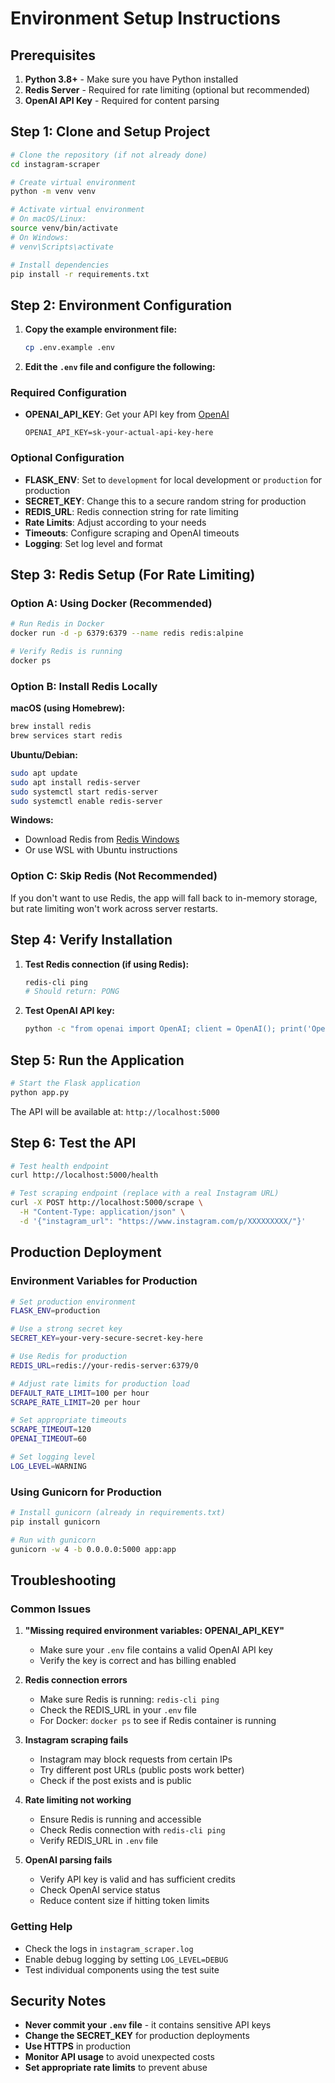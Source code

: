 # Environment Setup Instructions

## Prerequisites

1. **Python 3.8+** - Make sure you have Python installed
2. **Redis Server** - Required for rate limiting (optional but recommended)
3. **OpenAI API Key** - Required for content parsing

## Step 1: Clone and Setup Project

```bash
# Clone the repository (if not already done)
cd instagram-scraper

# Create virtual environment
python -m venv venv

# Activate virtual environment
# On macOS/Linux:
source venv/bin/activate
# On Windows:
# venv\Scripts\activate

# Install dependencies
pip install -r requirements.txt
```

## Step 2: Environment Configuration

1. **Copy the example environment file:**
   ```bash
   cp .env.example .env
   ```

2. **Edit the `.env` file and configure the following:**

### Required Configuration

- **OPENAI_API_KEY**: Get your API key from [OpenAI](https://platform.openai.com/api-keys)
  ```
  OPENAI_API_KEY=sk-your-actual-api-key-here
  ```

### Optional Configuration

- **FLASK_ENV**: Set to `development` for local development or `production` for production
- **SECRET_KEY**: Change this to a secure random string for production
- **REDIS_URL**: Redis connection string for rate limiting
- **Rate Limits**: Adjust according to your needs
- **Timeouts**: Configure scraping and OpenAI timeouts
- **Logging**: Set log level and format

## Step 3: Redis Setup (For Rate Limiting)

### Option A: Using Docker (Recommended)
```bash
# Run Redis in Docker
docker run -d -p 6379:6379 --name redis redis:alpine

# Verify Redis is running
docker ps
```

### Option B: Install Redis Locally

**macOS (using Homebrew):**
```bash
brew install redis
brew services start redis
```

**Ubuntu/Debian:**
```bash
sudo apt update
sudo apt install redis-server
sudo systemctl start redis-server
sudo systemctl enable redis-server
```

**Windows:**
- Download Redis from [Redis Windows](https://github.com/microsoftarchive/redis/releases)
- Or use WSL with Ubuntu instructions

### Option C: Skip Redis (Not Recommended)
If you don't want to use Redis, the app will fall back to in-memory storage, but rate limiting won't work across server restarts.

## Step 4: Verify Installation

1. **Test Redis connection (if using Redis):**
   ```bash
   redis-cli ping
   # Should return: PONG
   ```

2. **Test OpenAI API key:**
   ```bash
   python -c "from openai import OpenAI; client = OpenAI(); print('OpenAI API key is valid')"
   ```

## Step 5: Run the Application

```bash
# Start the Flask application
python app.py
```

The API will be available at: `http://localhost:5000`

## Step 6: Test the API

```bash
# Test health endpoint
curl http://localhost:5000/health

# Test scraping endpoint (replace with a real Instagram URL)
curl -X POST http://localhost:5000/scrape \
  -H "Content-Type: application/json" \
  -d '{"instagram_url": "https://www.instagram.com/p/XXXXXXXXX/"}'
```

## Production Deployment

### Environment Variables for Production

```bash
# Set production environment
FLASK_ENV=production

# Use a strong secret key
SECRET_KEY=your-very-secure-secret-key-here

# Use Redis for production
REDIS_URL=redis://your-redis-server:6379/0

# Adjust rate limits for production load
DEFAULT_RATE_LIMIT=100 per hour
SCRAPE_RATE_LIMIT=20 per hour

# Set appropriate timeouts
SCRAPE_TIMEOUT=120
OPENAI_TIMEOUT=60

# Set logging level
LOG_LEVEL=WARNING
```

### Using Gunicorn for Production

```bash
# Install gunicorn (already in requirements.txt)
pip install gunicorn

# Run with gunicorn
gunicorn -w 4 -b 0.0.0.0:5000 app:app
```

## Troubleshooting

### Common Issues

1. **"Missing required environment variables: OPENAI_API_KEY"**
   - Make sure your `.env` file contains a valid OpenAI API key
   - Verify the key is correct and has billing enabled

2. **Redis connection errors**
   - Make sure Redis is running: `redis-cli ping`
   - Check the REDIS_URL in your `.env` file
   - For Docker: `docker ps` to see if Redis container is running

3. **Instagram scraping fails**
   - Instagram may block requests from certain IPs
   - Try different post URLs (public posts work better)
   - Check if the post exists and is public

4. **Rate limiting not working**
   - Ensure Redis is running and accessible
   - Check Redis connection with `redis-cli ping`
   - Verify REDIS_URL in `.env` file

5. **OpenAI parsing fails**
   - Verify API key is valid and has sufficient credits
   - Check OpenAI service status
   - Reduce content size if hitting token limits

### Getting Help

- Check the logs in `instagram_scraper.log`
- Enable debug logging by setting `LOG_LEVEL=DEBUG`
- Test individual components using the test suite

## Security Notes

- **Never commit your `.env` file** - it contains sensitive API keys
- **Change the SECRET_KEY** for production deployments
- **Use HTTPS** in production
- **Monitor API usage** to avoid unexpected costs
- **Set appropriate rate limits** to prevent abuse 